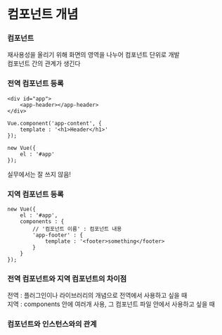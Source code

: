 # 컴포넌트 개념 

### 컴포넌트
    
재사용성을 올리기 위해 화면의 영역을 나누어 컴포넌트 단위로 개발  
컴포넌트 간의 관계가 생긴다


### 전역 컴포넌트 등록

    <div id="app">
        <app-header></app-header>
    </div>
    
    Vue.component('app-content', {
        template : '<h1>Header</h1>'
    });
    
    new Vue({
        el : '#app'
    });
    
실무에서는 잘 쓰지 않음!



### 지역 컴포넌트 등록

    new Vue({
        el : '#app',
        components : {
            // '컴포넌트 이름' : 컴포넌트 내용
            'app-footer' : {
                template : '<footer>something</footer>
            }
        }
    });



### 전역 컴포넌트와 지역 컴포넌트의 차이점

전역 : 플러그인이나 라이브러리의 개념으로 전역에서 사용하고 싶을 때   
지역 : components 안에 여러개 사용, 그 컴포넌트 파일 안에서 사용하고 싶을 때

### 컴포넌트와 인스턴스와의 관계


